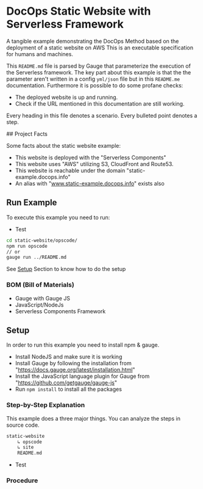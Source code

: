 # DocOps Static Website with Serverless Framework

A tangible example demonstrating the DocOps Method based on the deployment of a static website on AWS
This is an executable specification for humans and machines.

This `README.md` file is parsed by Gauge that parameterize the execution of the Serverless framework.
The key part about this example is that the the parameter aren't written in a config `yml/json` file but in this `README.me` documentation.
Furthermore it is possible to do some profane checks:

* The deployed website is up and running.
* Check if the URL mentioned in this documentation are still working.

Every heading in this file denotes a scenario. Every bulleted point denotes a step.

## Project Facts

Some facts about the static website example:

* This website is deployed with the "Serverless Components"
* This website uses "AWS" utilizing S3, CloudFront and Route53.
* This website is reachable under the domain "static-example.docops.info"
* An alias with "www.static-example.docops.info" exists also

## Run Example

To execute this example you need to run:

* Test

```sh
cd static-website/opscode/
npm run opscode
// or
gauge run ../README.md
```

See [Setup](#Setup) Section to know how to do the setup

### BOM (Bill of Materials)

* Gauge with Gauge JS
* JavaScript/NodeJs
* Serverless Components Framework

## Setup

In order to run this example you need to install npm & gauge.

* Install NodeJS and make sure it is working
* Install Gauge by following the installation from "https://docs.gauge.org/latest/installation.html"
* Install the JavaScript language plugin for Gauge from "https://github.com/getgauge/gauge-js"
* Run `npm install` to install all the packages

### Step-by-Step Explanation

This example does a three major things. You can analyze the steps in source code.

```sh
static-website
    ↳ opscode
    ↳ site
    README.md

```

* Test

### Procedure
